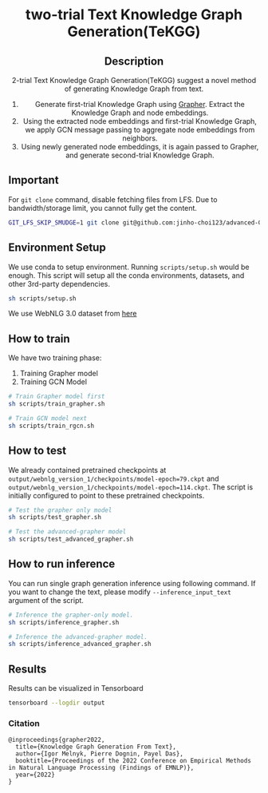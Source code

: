 <div align="center">

# two-trial Text Knowledge Graph Generation(TeKGG)

## Description
2-trial Text Knowledge Graph Generation(TeKGG) suggest a novel method of generating Knowledge Graph from text.
1. Generate first-trial Knowledge Graph using [Grapher](https://github.com/IBM/Grapher). Extract the Knowledge Graph and node embeddings.
2. Using the extracted node embeddings and first-trial Knowledge Graph, we apply GCN message passing to aggregate node embeddings from neighbors.
3. Using newly generated node embeddings, it is again passed to Grapher, and generate second-trial Knowledge Graph.

</div>

## Important
For `git clone` command, disable fetching files from LFS. Due to bandwidth/storage limit, you cannot fully get the content.
```bash
GIT_LFS_SKIP_SMUDGE=1 git clone git@github.com:jinho-choi123/advanced-Grapher.git
```

## Environment Setup
We use conda to setup environment. Running `scripts/setup.sh` would be enough.
This script will setup all the conda environments, datasets, and other 3rd-party dependencies.
```bash
sh scripts/setup.sh
```

We use WebNLG 3.0 dataset from [here](https://gitlab.com/shimorina/webnlg-dataset.git)

## How to train
We have two training phase:
1. Training Grapher model
2. Training GCN Model

```bash
# Train Grapher model first
sh scripts/train_grapher.sh

# Train GCN model next
sh scripts/train_rgcn.sh
```

## How to test
We already contained pretrained checkpoints at `output/webnlg_version_1/checkpoints/model-epoch=79.ckpt` and `output/webnlg_version_1/checkpoints/model-epoch=114.ckpt`.
The script is initially configured to point to these pretrained checkpoints.
```bash
# Test the grapher only model
sh scripts/test_grapher.sh

# Test the advanced-grapher model
sh scripts/test_advanced_grapher.sh
```

## How to run inference
You can run single graph generation inference using following command. If you want to change the text, please modify `--inference_input_text` argument of the script.
```bash
# Inference the grapher-only model.
sh scripts/inference_grapher.sh

# Inference the advanced-grapher model.
sh scripts/inference_advanced_grapher.sh
```

## Results
Results can be visualized in Tensorboard
```bash
tensorboard --logdir output
```

### Citation
```
@inproceedings{grapher2022,
  title={Knowledge Graph Generation From Text},
  author={Igor Melnyk, Pierre Dognin, Payel Das},
  booktitle={Proceedings of the 2022 Conference on Empirical Methods in Natural Language Processing (Findings of EMNLP)},
  year={2022}
}
```
